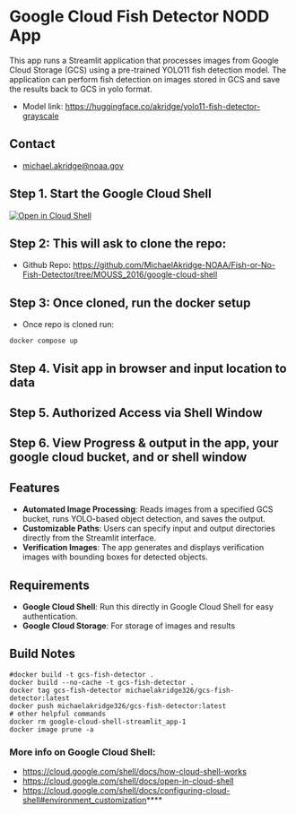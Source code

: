 # Google Cloud Fish Detector NODD App
This app runs a Streamlit application that processes images from Google Cloud Storage (GCS) using a pre-trained YOLO11 fish detection model. The application can perform fish detection on images stored in GCS and save the results back to GCS in yolo format.
- Model link: https://huggingface.co/akridge/yolo11-fish-detector-grayscale

## Contact
- michael.akridge@noaa.gov

## Step 1. Start the Google Cloud Shell 
[![Open in Cloud Shell](https://gstatic.com/cloudssh/images/open-btn.svg)](https://shell.cloud.google.com/cloudshell/editor?cloudshell_git_repo=https%3A%2F%2Fgithub.com%2FMichaelAkridge-NOAA%2FFish-or-No-Fish-Detector&cloudshell_git_branch=MOUSS_2016&cloudshell_print=cloud-shell-readme.txt&cloudshell_workspace=google-cloud-shell&cloudshell_tutorial=TUTORIAL.md)

## Step 2: This will ask to clone the repo:
- Github Repo: https://github.com/MichaelAkridge-NOAA/Fish-or-No-Fish-Detector/tree/MOUSS_2016/google-cloud-shell

## Step 3: Once cloned, run the docker setup
- Once repo is cloned run:
```
docker compose up
```
## Step 4. Visit app in browser and input location to data

## Step 5. Authorized Access via Shell Window

## Step 6. View Progress & output in the app, your google cloud bucket, and or shell window

## Features
- **Automated Image Processing**: Reads images from a specified GCS bucket, runs YOLO-based object detection, and saves the output.
- **Customizable Paths**: Users can specify input and output directories directly from the Streamlit interface.
- **Verification Images**: The app generates and displays verification images with bounding boxes for detected objects.

## Requirements
- **Google Cloud Shell**: Run this directly in Google Cloud Shell for easy authentication.
- **Google Cloud Storage**: For storage of images and results
## Build Notes
```
#docker build -t gcs-fish-detector .
docker build --no-cache -t gcs-fish-detector .
docker tag gcs-fish-detector michaelakridge326/gcs-fish-detector:latest
docker push michaelakridge326/gcs-fish-detector:latest
# other helpful commands
docker rm google-cloud-shell-streamlit_app-1
docker image prune -a
```
### More info on Google Cloud Shell:
- https://cloud.google.com/shell/docs/how-cloud-shell-works
- https://cloud.google.com/shell/docs/open-in-cloud-shell
- https://cloud.google.com/shell/docs/configuring-cloud-shell#environment_customization****
